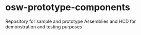 # osw-prototype-components
Repository for sample and prototype Assemblies and HCD for demonstration and testing purposes
